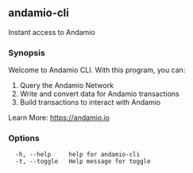 ## andamio-cli

Instant access to Andamio

### Synopsis


  Welcome to Andamio CLI. With this program, you can:
  1. Query the Andamio Network
  2. Write and convert data for Andamio transactions
  3. Build transactions to interact with Andamio

  Learn More: https://andamio.io
	
	

### Options

```
  -h, --help     help for andamio-cli
  -t, --toggle   Help message for toggle
```

